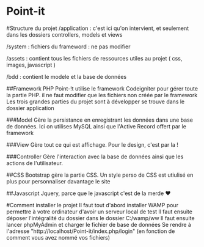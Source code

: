 Point-it
========

#Structure du projet
/application : c'est ici qu'on intervient, et seulement dans les dossiers controllers, models et views 

/system : fichiers du frameword : ne pas modifier 

/assets : contient tous les fichiers de ressources utiles au projet ( css, images, javascript ) 

/bdd : contient le modele et la base de données 


##Framework PHP
Point-!t utilise le framework Codeigniter pour gérer toute la partie PHP. il ne faut modifier que les fichiers non créée par le framework
Les trois grandes parties du projet sont à développer se trouve dans le dossier application

###Model
Gère la persistance en enregistrant les données dans une base de données. Ici on utilises MySQL ainsi que l'Active Record offert par le framework

###View
Gère tout ce qui est affichage. Pour le design, c'est par la !

###Controller
Gère l'interaction avec la base de données ainsi que les actions de l'utilisateur. 

##CSS
Bootstrap gère la partie CSS. 
Un style perso de CSS est utiulisé en plus pour personnaliser davantage le site

##Javascript
Jquery, parce que le javascript c'est de la merde ♥

#Comment installer le projet
Il faut tout d'abord installer WAMP pour permettre à votre ordinateur d'avoir un serveur local de test
Il faut ensuite déposer l'intégralité du dossier dans le dossier C:/wamp/ww
Il faut ensuite lancer phpMyAdmin et charger le fichier de base de données
Se rendre à l'adresse "http://localhost/Point-it/index.php/login" (en fonction de comment vous avez nommé vos fichiers)


